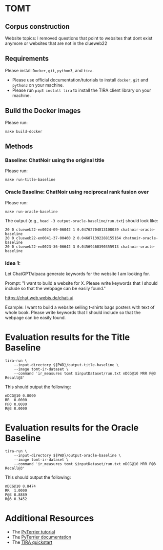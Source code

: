 # TOMT


## Corpus construction

Website topics: I removed questions that point to websites that dont exist anymore or websites that are not in the clueweb22

## Requirements

Please install `Docker`, `git`, `python3`, and `tira`.

- Please use official documentation/tutorials to install `docker`, `git` and `python3` on your machine.
- Please run `pip3 install tira` to install the TIRA client library on your machine.

## Build the Docker images

Please run:

```
make build-docker
```

## Methods

### Baseline: ChatNoir using the original title

Please run:

```
make run-title-baseline
```

### Oracle Baseline: ChatNoir using reciprocal rank fusion over 

Please run:

```
make run-oracle-baseline
```

The output (e.g., `head -3 output-oracle-baseline/run.txt`) should look like:

```
20 0 clueweb22-en0024-09-06042 1 0.04762704813108039 chatnoir-oracle-baseline
20 0 clueweb22-en0041-37-00460 2 0.046871392288155164 chatnoir-oracle-baseline
20 0 clueweb22-en0023-36-06642 3 0.04569460390355913 chatnoir-oracle-baseline
```

### Idea 1:

Let ChatGPT/alpaca generate keywords for the website I am looking for.

Prompt: "I want to build a website for X. Please write keywords that I should include so that the webpage can be easily found."


https://chat.web.webis.de/chat-ui

Example:
I want to build a website selling t-shirts bags posters with text of whole book. Please write keywords that I should include so that the webpage can be easily found.


# Evaluation results for the Title Baseline

```
tira-run \
    --input-directory ${PWD}/output-title-baseline \
    --image tomt-ir-dataset \
    --command 'ir_measures tomt $inputDataset/run.txt nDCG@10 MRR P@3 Recall@3'
```

This should output the following:

```
nDCG@10	0.0000
RR	0.0000
P@3	0.0000
R@3	0.0000
```

# Evaluation results for the Oracle Baseline

```
tira-run \
    --input-directory ${PWD}/output-oracle-baseline \
    --image tomt-ir-dataset \
    --command 'ir_measures tomt $inputDataset/run.txt nDCG@10 MRR P@3 Recall@3'
```

This should output the following:

```
nDCG@10	0.8474
RR	1.0000
P@3	0.8889
R@3	0.3452
```


# Additional Resources

- The [PyTerrier tutorial](https://github.com/terrier-org/ecir2021tutorial)
- The [PyTerrier documentation](https://pyterrier.readthedocs.io/en/latest/)
- The [TIRA quickstart](https://github.com/tira-io/ir-experiment-platform/tree/main/tira-ir-starters)


